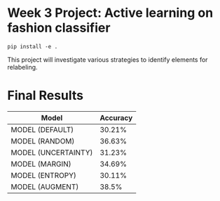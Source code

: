 # Week 3 Project: Active learning on fashion classifier

```
pip install -e .
```

This project will investigate various strategies to identify elements for relabeling.

# Final Results

| Model               | Accuracy |
|---------------------|----------|
| MODEL (DEFAULT)     | 30.21%   |
| MODEL (RANDOM)      | 36.63%   |
| MODEL (UNCERTAINTY) | 31.23%   |
| MODEL (MARGIN)      | 34.69%   |
| MODEL (ENTROPY)     | 30.11%   |
| MODEL (AUGMENT)     | 38.5%    |
